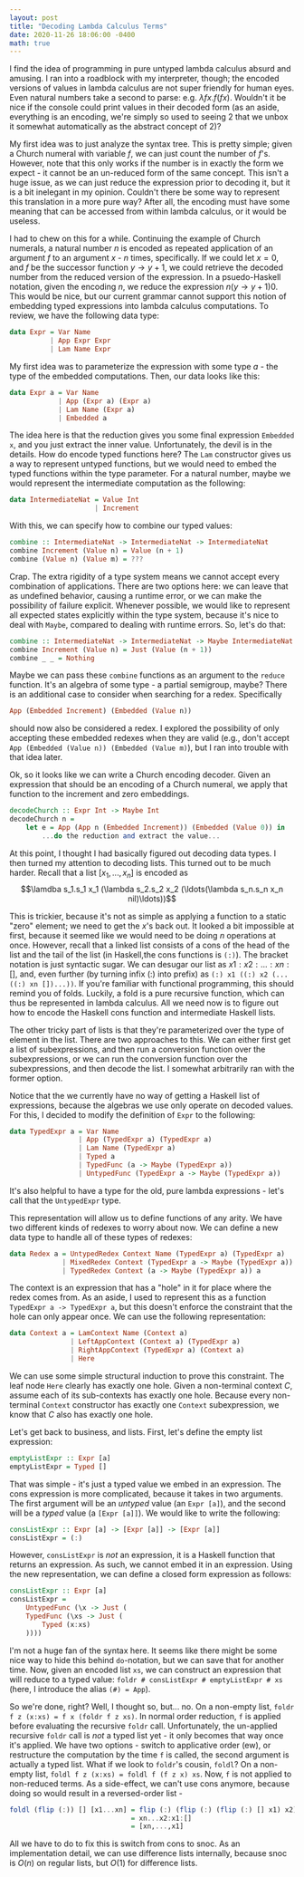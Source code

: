 ```yaml
---
layout: post
title: "Decoding Lambda Calculus Terms"
date: 2020-11-26 18:06:00 -0400
math: true
---
```

I find the idea of programming in pure untyped lambda calculus absurd and 
amusing. I ran into a roadblock with my interpreter, though; the encoded
versions of values in lambda calculus are not super friendly for human eyes.
Even natural numbers take a second to parse: e.g. $\lambda f x.f (f x)$. 
Wouldn't it be nice if the console could print values in their decoded form (as
an aside, everything is an encoding, we're simply so used to seeing 2 that we 
unbox it somewhat automatically as the abstract concept of 2)?

My first idea was to just analyze the syntax tree. This is pretty simple; 
given a Church numeral with variable $f$, we can just count the number of $f$'s.
However, note that this only works if the number is in exactly the form we
expect - it cannot be an un-reduced form of the same concept. This isn't a huge
issue, as we can just reduce the expression prior to decoding it, but it is a 
bit inelegant in my opinion. Couldn't there be some way to represent this 
translation in a more pure way? After all, the encoding must have some meaning
that can be accessed from within lambda calculus, or it would be useless. 

I had to chew on this for a while. Continuing the example of Church numerals,
a natural number $n$ is encoded as repeated application of an argument $f$ to
an argument $x$ - $n$ times, specifically. If we could let $x = 0$, and $f$ be
the successor function $y\rightarrow y + 1$, we could retrieve the decoded
number from the reduced version of the expression. In a psuedo-Haskell notation,
given the encoding $n$, we reduce the expression $n (y\rightarrow y+1) 0$. This
would be nice, but our current grammar cannot support this notion of embedding
typed expressions into lambda calculus computations. To review, we have the 
following data type:

```haskell
data Expr = Var Name
          | App Expr Expr
          | Lam Name Expr
```

My first idea was to parameterize the expression with some type $a$ - the type
of the embedded computations. Then, our data looks like this:

```haskell
data Expr a = Var Name
            | App (Expr a) (Expr a)
            | Lam Name (Expr a)
            | Embedded a
```

The idea here is that the reduction gives you some final expression `Embedded x`,
and you just extract the inner value. Unfortunately, the devil is in the details.
How do encode typed functions here? The `Lam` constructor gives us a way to 
represent untyped functions, but we would need to embed the typed functions 
within the type parameter. For a natural number, maybe we would represent the
intermediate computation as the following:

```haskell
data IntermediateNat = Value Int
                     | Increment
```

With this, we can specify how to combine our typed values:
```haskell
combine :: IntermediateNat -> IntermediateNat -> IntermediateNat
combine Increment (Value n) = Value (n + 1)
combine (Value n) (Value m) = ???
```

Crap. The extra rigidity of a type system means we cannot accept every
combination of applications. There are two options here: we can leave that
as undefined behavior, causing a runtime error, or we can make the possibility
of failure explicit. Whenever possible, we would like to represent all expected
states explicitly within the type system, because it's nice to deal with `Maybe`,
compared to dealing with runtime errors. So, let's do that:

```haskell
combine :: IntermediateNat -> IntermediateNat -> Maybe IntermediateNat
combine Increment (Value n) = Just (Value (n + 1))
combine _ _ = Nothing
```

Maybe we can pass these `combine` functions as an argument to the `reduce`
function. It's an algebra of some type - a partial semigroup, maybe? There is
an additional case to consider when searching for a redex. Specifically

```haskell
App (Embedded Increment) (Embedded (Value n))
```

should now also be considered a redex. I explored the possibility of only 
accepting these embedded redexes when they are valid (e.g., don't accept
`App (Embedded (Value n)) (Embedded (Value m)`), but I ran into trouble with 
that idea later.

Ok, so it looks like we can write a Church encoding decoder. Given an expression
that should be an encoding of a Church numeral, we apply that function to the 
increment and zero embeddings.

```haskell
decodeChurch :: Expr Int -> Maybe Int
decodeChurch n = 
    let e = App (App n (Embedded Increment)) (Embedded (Value 0)) in
        ...do the reduction and extract the value...
```

At this point, I thought I had basically figured out decoding data types. I
then turned my attention to decoding lists. This turned out to be much harder. 
Recall that a list $[x_1,...,x_n]$ is encoded as 
$$\lamdba s_1.s_1 x_1 (\lambda s_2.s_2 x_2 (\ldots(\lambda s_n.s_n x_n nil)\ldots))$$

This is trickier, because it's not as simple as applying a function to a static
"zero" element; we need to get the $x$'s back out. It looked a bit impossible at
first, because it seemed like we would need to be doing $n$ operations at once.
However, recall that a linked list consists of a cons of the head of the list and 
the tail of the list (in Haskell,the cons functions is `(:)`). The bracket notation
is just syntactic sugar. We can desugar our list as $x1:x2:...:xn:[]$, and,
even further (by turning infix (:) into prefix) as  `(:) x1 ((:) x2 (...((:) xn [])...))`. If you're familiar with functional programming, this should remind you of folds. Luckily, a fold is a pure recursive function, which can thus be represented in lambda calculus. All we need now is to figure out how to encode the Haskell cons function and intermediate Haskell lists.

The other tricky part of lists is that they're parameterized over the type of 
element in the list. There are two approaches to this. We can either first
get a list of subexpressions, and then run a conversion function over the
subexpressions, or we can run the conversion function over the subexpressions,
and then decode the list. I somewhat arbitrarily ran with the former option.

Notice that the we currently have no way of getting a Haskell list of expressions, because the algebras we use only operate on decoded values. For
this, I decided to modify the definition of `Expr` to the following:
```haskell
data TypedExpr a = Var Name
                 | App (TypedExpr a) (TypedExpr a)
                 | Lam Name (TypedExpr a)
                 | Typed a
                 | TypedFunc (a -> Maybe (TypedExpr a))
                 | UntypedFunc (TypedExpr a -> Maybe (TypedExpr a))
```

It's also helpful to have a type for the old, pure lambda expressions - let's
call that the `UntypedExpr` type.

This representation will allow us to define functions of any arity. We have two
different kinds of redexes to worry about now. We can define a new data type
to handle all of these types of redexes:
```haskell
data Redex a = UntypedRedex Context Name (TypedExpr a) (TypedExpr a)
             | MixedRedex Context (TypedExpr a -> Maybe (TypedExpr a)) (TypedExpr a)
             | TypedRedex Context (a -> Maybe (TypedExpr a)) a
```

The context is an expression that has a "hole" in it for place where the 
redex comes from. As an aside, I used to represent this as a function
`TypedExpr a -> TypedExpr a`, but this doesn't enforce the constraint that
the hole can only appear once. We can use the following representation:
```haskell
data Context a = LamContext Name (Context a)
               | LeftAppContext (Context a) (TypedExpr a)
               | RightAppContext (TypedExpr a) (Context a)
               | Here
```

We can use some simple structural induction to prove this constraint. The leaf
node `Here` clearly has exactly one hole. Given a non-terminal context $C$, 
assume each of its sub-contexts has exactly one hole. Because every non-terminal
`Context` constructor has exactly one `Context` subexpression, we know that $C$
also has exactly one hole.

Let's get back to business, and lists. First, let's define the empty list 
expression:
```haskell
emptyListExpr :: Expr [a]
emptyListExpr = Typed []
```

That was simple - it's just a typed value we embed in an expression. The cons
expression is more complicated, because it takes in two arguments. The first
argument will be an *untyped* value (an `Expr [a]`), and the second will be a *typed* value (a `[Expr [a]]`). We would like to write the following:
```haskell
consListExpr :: Expr [a] -> [Expr [a]] -> [Expr [a]]
consListExpr = (:)
```

However, `consListExpr` is *not* an expression, it is a Haskell function that
returns an expression. As such, we cannot embed it in an expression. Using the
new representation, we can define a closed form expression as follows:
```haskell
consListExpr :: Expr [a]
consListExpr = 
    UntypedFunc (\x -> Just (
    TypedFunc (\xs -> Just (
        Typed (x:xs)
    ))))
```

I'm not a huge fan of the syntax here. It seems like there might be some nice
way to hide this behind `do`-notation, but we can save that for another time.
Now, given an encoded list `xs`, we can construct an expression that will
reduce to a typed value: `foldr # consListExpr # emptyListExpr # xs` (here,
I introduce the alias `(#) = App`). 

So we're done, right? Well, I thought so, but... no. On a non-empty list,
`foldr f z (x:xs) = f x (foldr f z xs)`. In normal order reduction, `f` is
applied before evaluating the recursive `foldr` call. Unfortunately, the
un-applied recursive `foldr` call is *not* a typed list yet - it only becomes
that way once it's applied. We have two options - switch to applicative order
(ew), or restructure the computation by the time `f` is called, the second
argument is actually a typed list. What if we look to `foldr`'s cousin, `foldl`?
On a non-empty list, `foldl f z (x:xs) = foldl f (f z x) xs`. Now, `f` is not
applied to non-reduced terms. As a side-effect, we can't use cons anymore,
because doing so would result in a reversed-order list -
```haskell
foldl (flip (:)) [] [x1...xn] = flip (:) (flip (:) (flip (:) [] x1) x2)... xn
                              = xn...x2:x1:[]
                              = [xn,...,x1]
```

All we have to do to fix this is switch from cons to snoc. As an implementation
detail, we can use difference lists internally, because snoc is $O(n)$ on 
regular lists, but $O(1)$ for difference lists.